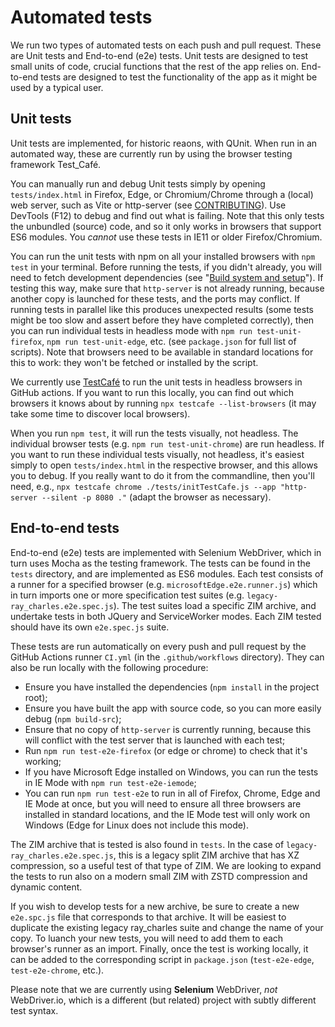 # Automated tests

We run two types of automated tests on each push and pull request. These are Unit tests and End-to-end (e2e) tests. Unit tests are designed to test small units of code, crucial
functions that the rest of the app relies on. End-to-end tests are designed to test the functionality of the app as it might be used by a typical user.

## Unit tests

Unit tests are implemented, for historic reaons, with QUnit. When run in an automated way, these are currently run by using the browser testing framework Test_Café.

You can manually run and debug Unit tests simply by opening `tests/index.html` in Firefox, Edge, or Chromium/Chrome through a (local) web server, such as Vite or http-server (see
[CONTRIBUTING](https://github.com/kiwix/kiwix-js/blob/main/CONTRIBUTING.md)). Use DevTools (F12) to debug and find out what is failing. Note that this only tests the unbundled
(source) code, and so it only works in browsers that support ES6 modules. You *cannot* use these tests in IE11 or older Firefox/Chromium.

You can run the unit tests with npm on all your installed browsers with `npm test` in your terminal. Before running the tests, if you didn't already, you will need to fetch
development dependencies (see "[Build system and setup](https://github.com/kiwix/kiwix-js/blob/main/CONTRIBUTING.md#build-system-and-setup)"). If testing this way,
make sure that `http-server` is not already running, because another copy is launched for these tests, and the ports may conflict. If running tests in parallel like this produces
unexpected results (some tests might be too slow and assert before they have completed correctly), then you can run individual tests in headless mode with
`npm run test-unit-firefox`, `npm run test-unit-edge`, etc. (see `package.json` for full list of scripts). Note that browsers need to be available in standard locations for this
to work: they won't be fetched or installed by the script.

We currently use [TestCafé](https://testcafe.io/) to run the unit tests in headless browsers in GitHub actions. If you want to run this locally, you can find out which browsers it
knows about by running `npx testcafe --list-browsers` (it may take some time to discover local browsers).

When you run `npm test`, it will run the tests visually, not headless. The individual browser tests (e.g. `npm run test-unit-chrome`) are run headless. If you want to run these
individual tests visually, not headless, it's easiest simply to open `tests/index.html` in the respective browser, and this allows you to debug. If you really want to do it from the
commandline, then you'll need, e.g., `npx testcafe chrome ./tests/initTestCafe.js --app "http-server --silent -p 8080 ."` (adapt the browser as necessary).

## End-to-end tests

End-to-end (e2e) tests are implemented with Selenium WebDriver, which in turn uses Mocha as the testing framework. The tests can be found in the `tests` directory, and are
implemented as ES6 modules. Each test consists of a runner for a specified browser (e.g. `microsoftEdge.e2e.runner.js`) which in turn imports one or more specification test suites
(e.g. `legacy-ray_charles.e2e.spec.js`). The test suites load a specific ZIM archive, and undertake tests in both JQuery and ServiceWorker modes. Each ZIM tested should have its own
`e2e.spec.js` suite.

These tests are run automatically on every push and pull request by the GitHub Actions runner `CI.yml` (in the `.github/workflows` directory). They can also be run locally with the
following procedure:

* Ensure you have installed the dependencies (`npm install` in the project root);
* Ensure you have built the app with source code, so you can more easily debug (`npm build-src`);
* Ensure that no copy of `http-server` is currently running, because this will conflict with the test server that is launched with each test;
* Run `npm run test-e2e-firefox` (or edge or chrome) to check that it's working;
* If you have Microsoft Edge installed on Windows, you can run the tests in IE Mode with `npm run test-e2e-iemode`;
* You can run `npm run test-e2e` to run in all of Firefox, Chrome, Edge and IE Mode at once, but you will need to ensure all three browsers are installed in standard locations,
  and the IE Mode test will only work on Windows (Edge for Linux does not include this mode).

The ZIM archive that is tested is also found in `tests`. In the case of `legacy-ray_charles.e2e.spec.js`, this is a legacy split ZIM archive that has XZ compression, so a useful test
of that type of ZIM. We are looking to expand the tests to run also on a modern small ZIM with ZSTD compression and dynamic content.

If you wish to develop tests for a new archive, be sure to create a new `e2e.spc.js` file that corresponds to that archive. It will be easiest to duplicate the existing legacy
ray_charles suite and change the name of your copy. To luanch your new tests, you will need to add them to each browser's runner as an import. Finally, once the test is working
locally, it can be added to the corresponding script in `package.json` (`test-e2e-edge`, `test-e2e-chrome`, etc.).

Please note that we are currently using **Selenium** WebDriver, *not* WebDriver.io, which is a different (but related) project with subtly different test syntax.
